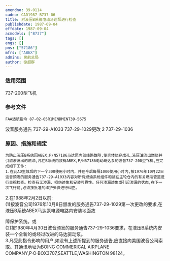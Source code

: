 ```yaml
---
amendno: 39-0114  
cadno: CAD1987-B737-06  
title: 对液压B系统电动马达泵进行检查  
publishdate: 1987-09-04  
effdate: 1987-09-04  
acmodels: ["B737"]  
tags: []  
engs: []  
pns: ["57186"]  
mfrs: ["ABEX"]  
admins: 民航总局  
author: 徐超群  
---
```

  
### 适用范围  
737-200型飞机  
  
<!--more-->  
### 参考文件  
    FAA适航指令 87-02-05R1MENDMENT39-5675  
波音服务通告 737-29-A1033 737-29-1029更改 2 737-29-1036  
  
### 原因、措施和规定  
    为防止液压B系统因ABEX,P/N57186马达泵内部线路故障,使壳体烧穿成孔,液压油流出燃烧并引燃渗漏出的燃油,凡在B系统内装有ABEX,P/N57186电动马达泵的波音737-200型飞机,应完成如下工作:  
    1.在此AD生效后的下一个300使用小时内，并在今后每隔1000使用小时内,按1976年10月22日波音颁发的服务通告737-29-A1033内容对所有燃油系统组件和装在主轮仓内的有关燃油管道进行目视检查。检查有无渗漏、损伤迹象和安装可靠性。任何渗漏迹象或引起渗漏的状态,在下一次飞行前,必须按批准的维护步骤进行纠正。  
2.在1988年2月2日以前:  
      (1)按波音公司1976年10月8日颁发的服务通告737-29-1029第一次更改的要求,在液压B系统ABEX马达泵电源电路内安装地面故  
   
障保护系统。或  
      (2)按1980年4月30日波音颁发的服务通告737-29-1036要求，在液压B系统内安装一个全新的或经过改进的马达驱动泵。  
    3.凡受此指令影响的用户,如没有上述所提到的服务通告,应直接向美国波音公司索取。其通讯地址为BOING  COMMERICAL AIRPLANE COMPANY,P·O·BOX3707,SEATTLE,WASHINGTON  98124。  
